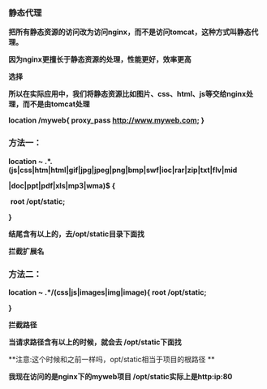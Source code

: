 ### 静态代理

**把所有静态资源的访问改为访问nginx，而不是访问tomcat，这种方式叫静态代理。**

**因为nginx更擅长于静态资源的处理，性能更好，效率更高**

**选择**

**所以在实际应用中，我们将静态资源比如图片、css、html、js等交给nginx处理，而不是由tomcat处理**

**location /myweb{
            proxy_pass http://www.myweb.com;
        }**



### 方法一：

**location ~ .*\.(js|css|htm|html|gif|jpg|jpeg|png|bmp|swf|ioc|rar|zip|txt|flv|mid**

**|doc|ppt|pdf|xls|mp3|wma)$ {**

​       **root /opt/static;**

**}**

**结尾含有以上的，去/opt/static目录下面找**

**拦截扩展名**







### 方法二：

**location ~ .*/(css|js|images|img|image){
	    root /opt/static;**

**}**

**拦截路径**

**当请求路径含有以上的时候，就会去 /opt/static下面找**

**注意:这个时候和之前一样吗，opt/static相当于项目的根路径   **

**我现在访问的是nginx下的myweb项目   /opt/static实际上是http:ip:80**